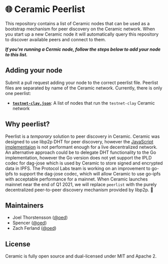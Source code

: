 # 🌐 Ceramic Peerlist

This repository contains a list of Ceramic nodes that can be used as a bootstrap mechanism for peer discovery on the Ceramic network. When you start up a new Ceramic node it will automatically query this repository to discover available peers and connect to them. 

***If you're running a Cermic node, follow the steps below to add your node to this list.***

## Adding your node

Submit a pull request adding your node to the correct peerlist file. Peerlist files are separated by name of the Ceramic network. Currently, there is only one peerlist:

- **[`testnet-clay.json`](testnet-clay.json)**: A list of nodes that run the `testnet-clay` Ceramic network

## Why peerlist?

Peerlist is a *temporary* solution to peer discovery in Ceramic. Ceramic was designed to use libp2p DHT for peer discovery, however the [JavaScript implementaion]() is not performant enough for a live decentralized network. An alternative approach could be to delegate DHT functionality to the Go implementation, however the Go version does not yet support the IPLD codec for dag-jose which is used by Ceramic to store signed and encrypted data in IPFS. The Protocol Labs team is working on an improvement to go-ipfs to support the dag-jose codec, which will allow Ceramic to use go-ipfs with acceptable performance for a mainnet. When Ceramic launches mainnet near the end of Q1 2021, we will replace `peerlist` with the purely decentralized peer-to-peer discovery mechanism provided by libp2p. 🚀

## Maintainers

- Joel Thorstensson ([@oed](https://github.com/oed))
- Spencer ([@oed](https://github.com/stbrody))
- Zach Ferland ([@oed](https://github.com/zachferland))

## License

Ceramic is fully open source and dual-licensed under MIT and Apache 2.
